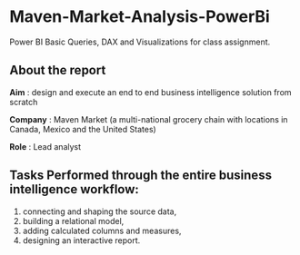 # Maven-Market-Analysis-PowerBi

Power BI Basic Queries, DAX and Visualizations for class assignment.

## About the report

**Aim** : design and execute an end to end business intelligence solution from scratch

**Company** : Maven Market (a multi-national grocery chain with locations in Canada, Mexico and the United States)

**Role** : Lead analyst

## Tasks Performed through the entire business intelligence workflow: 

1) connecting and shaping the source data, 
2) building a relational model, 
3) adding calculated columns and measures, 
4) designing an interactive report.
